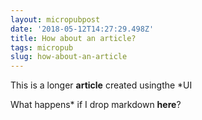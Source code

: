 ```yaml
---
layout: micropubpost
date: '2018-05-12T14:27:29.498Z'
title: How about an article?
tags: micropub
slug: how-about-an-article
---
```

This is a longer **article** created 
usingthe *UI  
  
What happens* if I drop markdown **here**?
